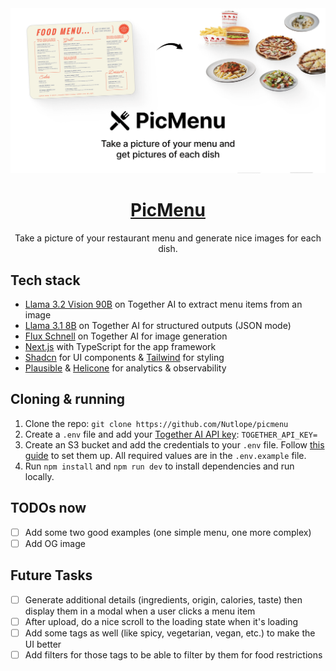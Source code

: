 <a href="https://www.picmenu.co">
  <img alt="PicMenu" src="./public/og-image.png">
  <h1 align="center">PicMenu</h1>
</a>

<p align="center">
  Take a picture of your restaurant menu and generate nice images for each dish.
</p>

## Tech stack

- [Llama 3.2 Vision 90B](https://dub.sh/together-ai) on Together AI to extract menu items from an image
- [Llama 3.1 8B](https://dub.sh/together-ai) on Together AI for structured outputs (JSON mode)
- [Flux Schnell](https://dub.sh/together-ai) on Together AI for image generation
- [Next.js](https://nextjs.org/) with TypeScript for the app framework
- [Shadcn](https://ui.shadcn.com/) for UI components & [Tailwind](https://tailwindcss.com/) for styling
- [Plausible](https://plausible.io/) & [Helicone](https://helicone.ai/) for analytics & observability

## Cloning & running

1. Clone the repo: `git clone https://github.com/Nutlope/picmenu`
2. Create a `.env` file and add your [Together AI API key](https://api.together.xyz/settings/api-keys): `TOGETHER_API_KEY=`
3. Create an S3 bucket and add the credentials to your `.env` file. Follow [this guide](https://next-s3-upload.codingvalue.com/setup) to set them up. All required values are in the `.env.example` file.
4. Run `npm install` and `npm run dev` to install dependencies and run locally.

## TODOs now

- [ ] Add some two good examples (one simple menu, one more complex)
- [ ] Add OG image

## Future Tasks

- [ ] Generate additional details (ingredients, origin, calories, taste) then display them in a modal when a user clicks a menu item
- [ ] After upload, do a nice scroll to the loading state when it's loading
- [ ] Add some tags as well (like spicy, vegetarian, vegan, etc.) to make the UI better
- [ ] Add filters for those tags to be able to filter by them for food restrictions
